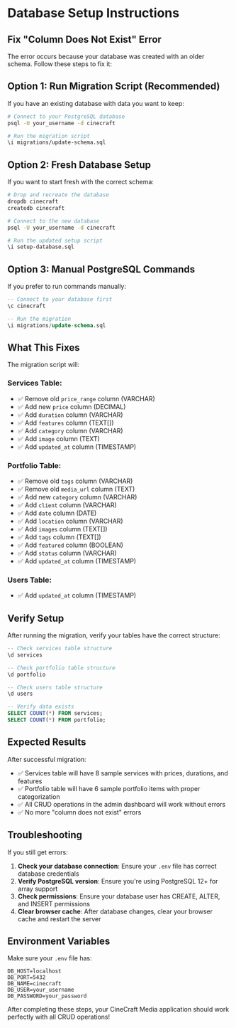 # Database Setup Instructions

## Fix "Column Does Not Exist" Error

The error occurs because your database was created with an older schema. Follow these steps to fix it:

## Option 1: Run Migration Script (Recommended)

If you have an existing database with data you want to keep:

```bash
# Connect to your PostgreSQL database
psql -U your_username -d cinecraft

# Run the migration script
\i migrations/update-schema.sql
```

## Option 2: Fresh Database Setup

If you want to start fresh with the correct schema:

```bash
# Drop and recreate the database
dropdb cinecraft
createdb cinecraft

# Connect to the new database
psql -U your_username -d cinecraft

# Run the updated setup script
\i setup-database.sql
```

## Option 3: Manual PostgreSQL Commands

If you prefer to run commands manually:

```sql
-- Connect to your database first
\c cinecraft

-- Run the migration
\i migrations/update-schema.sql
```

## What This Fixes

The migration script will:

### Services Table:
- ✅ Remove old `price_range` column (VARCHAR)
- ✅ Add new `price` column (DECIMAL)
- ✅ Add `duration` column (VARCHAR)
- ✅ Add `features` column (TEXT[])
- ✅ Add `category` column (VARCHAR)
- ✅ Add `image` column (TEXT)
- ✅ Add `updated_at` column (TIMESTAMP)

### Portfolio Table:
- ✅ Remove old `tags` column (VARCHAR)
- ✅ Remove old `media_url` column (TEXT)
- ✅ Add new `category` column (VARCHAR)
- ✅ Add `client` column (VARCHAR)
- ✅ Add `date` column (DATE)
- ✅ Add `location` column (VARCHAR)
- ✅ Add `images` column (TEXT[])
- ✅ Add `tags` column (TEXT[])
- ✅ Add `featured` column (BOOLEAN)
- ✅ Add `status` column (VARCHAR)
- ✅ Add `updated_at` column (TIMESTAMP)

### Users Table:
- ✅ Add `updated_at` column (TIMESTAMP)

## Verify Setup

After running the migration, verify your tables have the correct structure:

```sql
-- Check services table structure
\d services

-- Check portfolio table structure  
\d portfolio

-- Check users table structure
\d users

-- Verify data exists
SELECT COUNT(*) FROM services;
SELECT COUNT(*) FROM portfolio;
```

## Expected Results

After successful migration:
- ✅ Services table will have 8 sample services with prices, durations, and features
- ✅ Portfolio table will have 6 sample portfolio items with proper categorization
- ✅ All CRUD operations in the admin dashboard will work without errors
- ✅ No more "column does not exist" errors

## Troubleshooting

If you still get errors:

1. **Check your database connection**: Ensure your `.env` file has correct database credentials
2. **Verify PostgreSQL version**: Ensure you're using PostgreSQL 12+ for array support
3. **Check permissions**: Ensure your database user has CREATE, ALTER, and INSERT permissions
4. **Clear browser cache**: After database changes, clear your browser cache and restart the server

## Environment Variables

Make sure your `.env` file has:

```env
DB_HOST=localhost
DB_PORT=5432
DB_NAME=cinecraft
DB_USER=your_username
DB_PASSWORD=your_password
```

After completing these steps, your CineCraft Media application should work perfectly with all CRUD operations!
